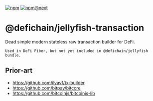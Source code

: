 [![npm](https://img.shields.io/npm/v/@defichain/jellyfish-transaction)](https://www.npmjs.com/package/@defichain/jellyfish-transaction/v/latest)
[![npm@next](https://img.shields.io/npm/v/@defichain/jellyfish-transaction/next)](https://www.npmjs.com/package/@defichain/jellyfish-transaction/v/next)

# @defichain/jellyfish-transaction

Dead simple modern stateless raw transaction builder for DeFi.

```
Used in DeFi Fiber, but not yet included in @defichain/jellyfish bundle. 
```

## Prior-art

- https://github.com/ilyavf/tx-builder
- https://github.com/bitpay/bitcore
- https://github.com/bitcoinjs/bitcoinjs-lib
